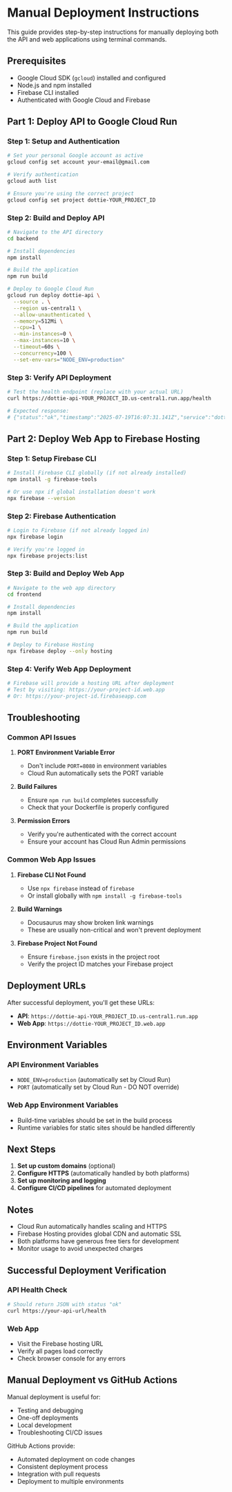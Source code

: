 # Manual Deployment Instructions

This guide provides step-by-step instructions for manually deploying both the API and web applications using terminal commands.

## Prerequisites

- Google Cloud SDK (`gcloud`) installed and configured
- Node.js and npm installed
- Firebase CLI installed
- Authenticated with Google Cloud and Firebase

## Part 1: Deploy API to Google Cloud Run

### Step 1: Setup and Authentication

```bash
# Set your personal Google account as active
gcloud config set account your-email@gmail.com

# Verify authentication
gcloud auth list

# Ensure you're using the correct project
gcloud config set project dottie-YOUR_PROJECT_ID
```

### Step 2: Build and Deploy API

```bash
# Navigate to the API directory
cd backend

# Install dependencies
npm install

# Build the application
npm run build

# Deploy to Google Cloud Run
gcloud run deploy dottie-api \
  --source . \
  --region us-central1 \
  --allow-unauthenticated \
  --memory=512Mi \
  --cpu=1 \
  --min-instances=0 \
  --max-instances=10 \
  --timeout=60s \
  --concurrency=100 \
  --set-env-vars="NODE_ENV=production"
```

### Step 3: Verify API Deployment

```bash
# Test the health endpoint (replace with your actual URL)
curl https://dottie-api-YOUR_PROJECT_ID.us-central1.run.app/health

# Expected response:
# {"status":"ok","timestamp":"2025-07-19T16:07:31.141Z","service":"dottie-api"}
```

## Part 2: Deploy Web App to Firebase Hosting

### Step 1: Setup Firebase CLI

```bash
# Install Firebase CLI globally (if not already installed)
npm install -g firebase-tools

# Or use npx if global installation doesn't work
npx firebase --version
```

### Step 2: Firebase Authentication

```bash
# Login to Firebase (if not already logged in)
npx firebase login

# Verify you're logged in
npx firebase projects:list
```

### Step 3: Build and Deploy Web App

```bash
# Navigate to the web app directory
cd frontend

# Install dependencies
npm install

# Build the application
npm run build

# Deploy to Firebase Hosting
npx firebase deploy --only hosting
```

### Step 4: Verify Web App Deployment

```bash
# Firebase will provide a hosting URL after deployment
# Test by visiting: https://your-project-id.web.app
# Or: https://your-project-id.firebaseapp.com
```

## Troubleshooting

### Common API Issues

1. **PORT Environment Variable Error**
   - Don't include `PORT=8080` in environment variables
   - Cloud Run automatically sets the PORT variable

2. **Build Failures**
   - Ensure `npm run build` completes successfully
   - Check that your Dockerfile is properly configured

3. **Permission Errors**
   - Verify you're authenticated with the correct account
   - Ensure your account has Cloud Run Admin permissions

### Common Web App Issues

1. **Firebase CLI Not Found**
   - Use `npx firebase` instead of `firebase`
   - Or install globally with `npm install -g firebase-tools`

2. **Build Warnings**
   - Docusaurus may show broken link warnings
   - These are usually non-critical and won't prevent deployment

3. **Firebase Project Not Found**
   - Ensure `firebase.json` exists in the project root
   - Verify the project ID matches your Firebase project

## Deployment URLs

After successful deployment, you'll get these URLs:

- **API**: `https://dottie-api-YOUR_PROJECT_ID.us-central1.run.app`
- **Web App**: `https://dottie-YOUR_PROJECT_ID.web.app`

## Environment Variables

### API Environment Variables
- `NODE_ENV=production` (automatically set by Cloud Run)
- `PORT` (automatically set by Cloud Run - DO NOT override)

### Web App Environment Variables
- Build-time variables should be set in the build process
- Runtime variables for static sites should be handled differently

## Next Steps

1. **Set up custom domains** (optional)
2. **Configure HTTPS** (automatically handled by both platforms)
3. **Set up monitoring and logging**
4. **Configure CI/CD pipelines** for automated deployment

## Notes

- Cloud Run automatically handles scaling and HTTPS
- Firebase Hosting provides global CDN and automatic SSL
- Both platforms have generous free tiers for development
- Monitor usage to avoid unexpected charges

## Successful Deployment Verification

### API Health Check
```bash
# Should return JSON with status "ok"
curl https://your-api-url/health
```

### Web App
- Visit the Firebase hosting URL
- Verify all pages load correctly
- Check browser console for any errors

## Manual Deployment vs GitHub Actions

Manual deployment is useful for:
- Testing and debugging
- One-off deployments
- Local development
- Troubleshooting CI/CD issues

GitHub Actions provide:
- Automated deployment on code changes
- Consistent deployment process
- Integration with pull requests
- Deployment to multiple environments

